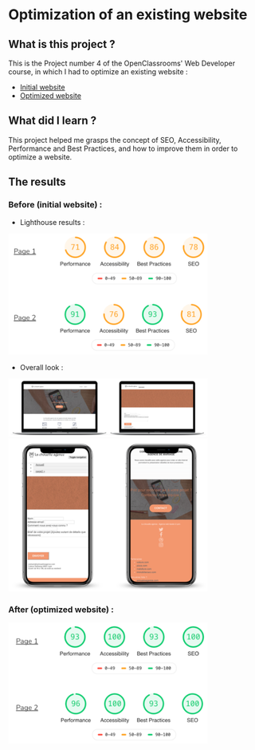 # Optimization of an existing website

## What is this project ?

This is the Project number 4 of the OpenClassrooms' Web Developer course, in which I had to optimize an existing website :
- [Initial website](https://marieparet.github.io/chouette-initial/)
- [Optimized website](https://marieparet.github.io/la-chouette-agence/)

## What did I learn ?

This project helped me grasps the concept of SEO, Accessibility, Performance and Best Practices, and how to improve them in order to optimize a website.

## The results 

### Before (initial website) :  

- Lighthouse results :  
<img src="img/before_results.png" alt="Résultats lighthouse du site initial" width="400" />

- Overall look :  
<img src="img/desktop_before.png" alt="Aspect général du site initial sur ordinateur" width="400" />
<img src="img/mobile_before.png" alt="Aspect général du site initial sur mobile" width="400" />


### After (optimized website) :  

<img src="img/after_results.png" alt="Résultats lighthouse du site optimisé" width="400" />
